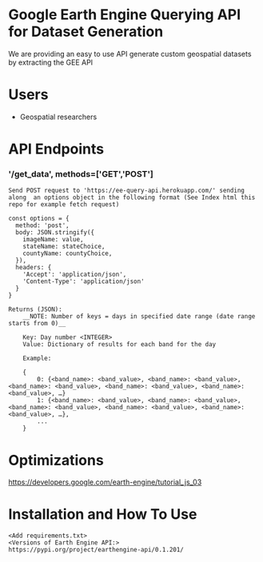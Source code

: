 # Google Earth Engine Querying API for Dataset Generation
We are providing an easy to use API generate custom geospatial datasets by extracting the GEE API  

# Users
* Geospatial researchers

# API Endpoints

### '/get_data', methods=['GET','POST']

    Send POST request to 'https://ee-query-api.herokuapp.com/' sending along  an options object in the following format (See Index html this repo for example fetch request)

    const options = {
      method: 'post',
      body: JSON.stringify({
        imageName: value,
        stateName: stateChoice,
        countyName: countyChoice,
      }),
      headers: {
        'Accept': 'application/json',
        'Content-Type': 'application/json'
      }
    }

    Returns (JSON):
        __NOTE: Number of keys = days in specified date range (date range starts from 0)__

        Key: Day number <INTEGER>
        Value: Dictionary of results for each band for the day

        Example:

        {
            0: {<band_name>: <band_value>, <band_name>: <band_value>, <band_name>: <band_value>, <band_name>: <band_value>, <band_name>:<band_value>, …}
            1: {<band_name>: <band_value>, <band_name>: <band_value>, <band_name>: <band_value>, <band_name>: <band_value>, <band_name>: <band_value>, …},
            ...
        }




# Optimizations

https://developers.google.com/earth-engine/tutorial_js_03

# Installation and How To Use

    <Add requirements.txt>
    <Versions of Earth Engine API:>
    https://pypi.org/project/earthengine-api/0.1.201/

